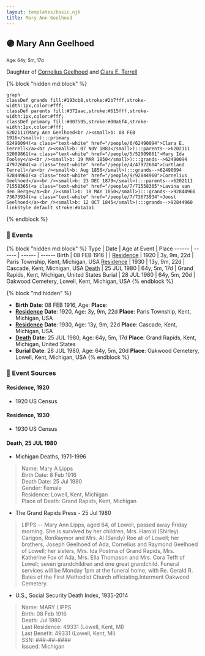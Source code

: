 ```yaml
---
layout: templates/basic.njk
title: Mary Ann Geelhoed
---
```

## 🟣 Mary Ann Geelhoed
<small>Age: 64y, 5m, 17d</small>

Daughter of [Cornelius Geelhoed](/people/9/92844960) and [Clara E. Terrell](/people/6/62490094)

{% block "hidden md:block" %}
```mermaid
graph
classDef grands fill:#193cb8,stroke:#2b7fff,stroke-width:1px,color:#fff;
classDef parents fill:#372aac,stroke:#615fff,stroke-width:1px,color:#fff;
classDef primary fill:#007595,stroke:#00a6f4,stroke-width:1px,color:#fff;
6202111(Mary Ann Geelhoed<br /><small>b: 08 FEB 1916</small>):::primary
62490094(<a class="text-white" href="/people/6/62490094">Clara E. Terrell</a><br /><small>b: 07 NOV 1883</small>):::parents-->6202111
52009861(<a class="text-white" href="/people/5/52009861">Mary Ida Tooley</a><br /><small>b: 19 MAR 1850</small>):::grands-->62490094
47972604(<a class="text-white" href="/people/4/47972604">Curtland Terrell</a><br /><small>b: Aug 1856</small>):::grands-->62490094
92844960(<a class="text-white" href="/people/9/92844960">Cornelius Geelhoed</a><br /><small>b: 23 DEC 1879</small>):::parents-->6202111
71558365(<a class="text-white" href="/people/7/71558365">Lavina van den Berge</a><br /><small>b: 18 MAY 1850</small>):::grands-->92844960
73673934(<a class="text-white" href="/people/7/73673934">Joost Geelhoed</a><br /><small>b: 12 OCT 1845</small>):::grands-->92844960
linkStyle default stroke:#a1a1a1
```
{% endblock %}

### 📆 Events

{% block "hidden md:block" %}
Type | Date | Age at Event | Place
------ | ------ | ------ | ------
Birth | 08 FEB 1916 |  |
[Residence](#event-event-0) | 1920 | 3y, 9m, 22d | Paris Township, Kent, Michigan, USA
[Residence](#event-event-1) | 1930 | 13y, 9m, 22d | Cascade, Kent, Michigan, USA
[Death](#event-event-5) | 25 JUL 1980 | 64y, 5m, 17d | Grand Rapids, Kent, Michigan, United States
Burial | 28 JUL 1980 | 64y, 5m, 20d | Oakwood Cemetery, Lowell, Kent, Michigan, USA
{% endblock %}

{% block "md:hidden" %}
- **Birth**
**Date**: 08 FEB 1916, Age:
**Place**:
- **[Residence](#event-event-0)**
**Date**: 1920, Age: 3y, 9m, 22d
**Place**: Paris Township, Kent, Michigan, USA
- **[Residence](#event-event-1)**
**Date**: 1930, Age: 13y, 9m, 22d
**Place**: Cascade, Kent, Michigan, USA
- **[Death](#event-event-5)**
**Date**: 25 JUL 1980, Age: 64y, 5m, 17d
**Place**: Grand Rapids, Kent, Michigan, United States
- **Burial**
**Date**: 28 JUL 1980, Age: 64y, 5m, 20d
**Place**: Oakwood Cemetery, Lowell, Kent, Michigan, USA
{% endblock %}

### 📰 Event Sources

#### <a id="event-event-0"></a> Residence, 1920
* 1920 US Census

#### <a id="event-event-1"></a> Residence, 1930
* 1930 US Census

#### <a id="event-event-5"></a> Death, 25 JUL 1980
* Michigan Deaths, 1971-1996
>   
  > Name:  Mary A Lipps  
  > Birth Date: 8 Feb 1916  
  > Death Date: 25 Jul 1980  
  > Gender: Female  
  > Residence: Lowell, Kent, Michigan  
  > Place of Death: Grand Rapids, Kent, Michigan
* The Grand Rapids Press  - 25 Jul 1980
>   
  > LIPPS -- Mary Ann Lipps, aged 64, of Lowell, passed away Friday morning. She is survived by her children, Mrs. Harold (Shirley) Carigon, RonRaymor and Mrs. Al (Sandy) Roe all of Lowell; her brothers, Joseph Geelhoed of Ada, Cornelius and Raymond Geelhoed of Lowell; her sisters, Mrs. Ida Postma of Grand Rapids, Mrs. Katherine Fox of Ada, Mrs. Ella Thompson and Mrs. Cora Tefft of Lowell; seven grandchildren and one great grandchild. Funeral services will be Monday 1pm at the funeral home, with Re. Gerald R. Bates of the First Methodist Church officiating.Interment Oakwood Cemetery.
* U.S., Social Security Death Index, 1935-2014
>   
  > Name: MARY LIPPS  
  > Birth: 08 Feb 1916  
  > Death: Jul 1980  
  > Last Residence: 49331 (Lowell, Kent, MI)  
  > Last Benefit: 49331 (Lowell, Kent, MI)  
  > SSN: ###-##-####  
  > Issued: Michigan
